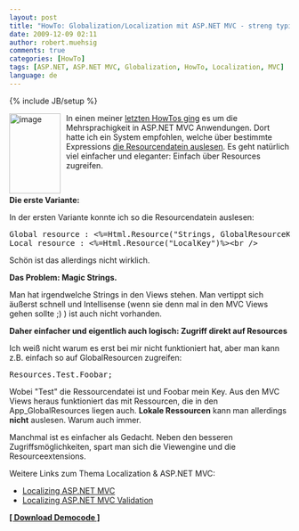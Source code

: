 ```yaml
---
layout: post
title: "HowTo: Globalization/Localization mit ASP.NET MVC - streng typisiert"
date: 2009-12-09 02:11
author: robert.muehsig
comments: true
categories: [HowTo]
tags: [ASP.NET, ASP.NET MVC, Globalization, HowTo, Localization, MVC]
language: de
---
```

{% include JB/setup %}
<p><a href="{{BASE_PATH}}/assets/wp-images-de/image879.png"><img style="border-right: 0px; border-top: 0px; margin: 0px 10px 0px 0px; border-left: 0px; border-bottom: 0px" height="144" alt="image" src="{{BASE_PATH}}/assets/wp-images-de/image_thumb64.png" width="92" align="left" border="0"></a>In einen meiner <a href="{{BASE_PATH}}/2009/11/05/howto-globalizationlocalization-mit-asp-net-mvc/">letzten HowTos ging</a> es um die Mehrsprachigkeit in ASP.NET MVC Anwendungen. Dort hatte ich ein System empfohlen, welche über bestimmte Expressions <a href="http://blog.eworldui.net/post/2008/10/ASPNET-MVC-Simplified-Localization-via-ViewEngines.aspx">die Resourcendatein auslesen</a>. Es geht natürlich viel einfacher und eleganter: Einfach über Resources zugreifen. </p> <p>&nbsp;</p><p><strong>Die erste Variante:</strong></p> <p>In der ersten Variante konnte ich so die Resourcendatein auslesen:</p> <p> <div class="wlWriterSmartContent" id="scid:812469c5-0cb0-4c63-8c15-c81123a09de7:9d8b70fb-0d44-49da-98ed-4f5a4b9b906f" style="padding-right: 0px; display: inline; padding-left: 0px; float: none; padding-bottom: 0px; margin: 0px; padding-top: 0px"><pre name="code" class="c#">Global resource : &lt;%=Html.Resource("Strings, GlobalResourceKey") %&gt;&lt;br /&gt;  
Local resource : &lt;%=Html.Resource("LocalKey")%&gt;&lt;br /&gt; </pre></div></p>
<p>Schön ist das allerdings nicht wirklich. </p>
<p><strong>Das Problem: Magic Strings.</strong></p>
<p>Man hat irgendwelche Strings in den Views stehen. Man vertippt sich äußerst schnell und Intellisense (wenn sie denn mal in den MVC Views gehen sollte ;) ) ist auch nicht vorhanden.</p>
<p><strong>Daher einfacher und eigentlich auch logisch: Zugriff direkt auf Resources</strong></p>
<p>Ich weiß nicht warum es erst bei mir nicht funktioniert hat, aber man kann z.B. einfach so auf GlobalResourcen zugreifen:</p>
<div class="wlWriterSmartContent" id="scid:812469c5-0cb0-4c63-8c15-c81123a09de7:0d0943f1-e01b-4ff5-a8e6-5238af9368ea" style="padding-right: 0px; display: inline; padding-left: 0px; float: none; padding-bottom: 0px; margin: 0px; padding-top: 0px"><pre name="code" class="c#">Resources.Test.Foobar;</pre></div>
<p>Wobei "Test" die Ressourcendatei ist und Foobar mein Key. Aus den MVC Views heraus funktioniert das mit Ressourcen, die in den App_GlobalResources liegen auch. <strong>Lokale Ressourcen</strong> kann man allerdings <strong>nicht</strong> auslesen. Warum auch immer. </p>
<p>Manchmal ist es einfacher als Gedacht. Neben den besseren Zugriffsmöglichkeiten, spart man sich die Viewengine und die Resourceextensions.</p>
<p>Weitere Links zum Thema Localization &amp; ASP.NET MVC:</p>
<ul>
<li><a href="http://www.fairnet.com/post/2009/09/06/Localizing-ASPNET-MVC.aspx">Localizing ASP.NET MVC</a></li>
<li><a href="http://haacked.com/archive/2009/12/07/localizing-aspnetmvc-validation.aspx">Localizing ASP.NET MVC Validation</a></li></ul>
<p><strong><a href="{{BASE_PATH}}/assets/files/democode/mvclocal/mvclocal2.zip">[ Download Democode ]</a></strong></p>
